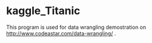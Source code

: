 # kaggle_Titanic

This program is used for data wrangling demostration on http://www.codeastar.com/data-wrangling/ .
